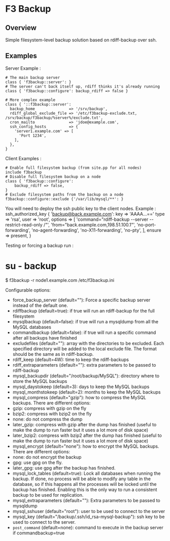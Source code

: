 # F3 Backup

## Overview

Simple filesystem-level backup solution based on rdiff-backup over ssh.

## Examples

Server Example :

    # The main backup server
    class { 'f3backup::server': }
    # The server can't back itself up, rdiff thinks it's already running
    class { 'f3backup::configure': backup_rdiff => false }

    # More complex example
    class { '::f3backup::server':
      backup_home               => '/srv/backup',
      rdiff_global_exclude_file => '/etc/f3backup-exclude.txt, /srv/backup/f3backup/%server%/exclude.txt',
      cron_mailto               => 'jdoe@example.com',
      ssh_config_hosts          => {
        'server1.example.com' => [
          'Port 1234',
        ],
      },
    }

Client Examples :

    # Enable full filesystem backup (from site.pp for all nodes)
    include f3backup
    # Disable full filesystem backup on a node
    class { 'f3backup::configure':
        backup_rdiff => false,
    }
    # Exclude filesystem paths from the backup on a node
    f3backup::configure::exclude {'/var/lib/mysql/**': }

You will need to deploy the ssh public key to the client nodes. Example :
    ssh_authorized_key { 'backup@back.example.com':
        key     => 'AAAA...=='
        type    => 'rsa',
        user    => 'root',
        options => [
            'command="rdiff-backup --server --restrict-read-only /"',
            'from="back.example.com,198.51.100.1"',
            'no-port-forwarding',
            'no-agent-forwarding',
            'no-X11-forwarding',
            'no-pty',
        ],
        ensure  => present,
    }

Testing or forcing a backup run :

# su - backup
$ f3backup -r node1.example.com /etc/f3backup.ini

Configurable options:
 * force_backup_server (default=""): Force a specific backup server instead of the default one.
 * rdiffbackup (default=true): if true will run an rdiff-backup for the full filesystem
 * mysqlbackup (default=false): if true will run a mysqldump from all the MySQL databases
 * commandbackup (default=false): if true will run a specific command after all backups have finished
 * excludefiles (default=""): array with the directories to be excluded. Each specified directory will be added to the local exclude file. The format should be the same as in rdiff-backup.
 * rdiff_keep (default=4W): time to keep the rdiff-backups
 * rdiff_extraparameters (default=""): extra parameters to be passed to rdiff-backup
 * mysql_backupdir (default="/root/backup/MySQL"): directory where to store the MySQL backups
 * mysql_daystokeep (default=3): days to keep the MySQL backups
 * mysql_monthstokeep (default=2): months to keep the MySQL backups
 * mysql_compress (default="gzip"): how to compress the MySQL backups. There are different options:
  * gzip: compress with gzip on the fly
  * bzip2: compress with bzip2 on the fly
  * none: do not compress the dump
  * later_gzip: compress with gzip after the dump has finished (useful to make the dump to run faster but it uses a lot more of disk space)
  * later_bzip2: compress with bzip2 after the dump has finished (useful to make the dump to run faster but it uses a lot more of disk space)
 * mysql_encrypt (default="none"): how to encrypt the MySQL backups. There are different options:
  * none: do not encrypt the backup
  * gpg: use gpg on the fly.
  * later_gpg: use gpg after the backup has finished.
 * mysql_lock_tables (default=true): Lock all databases when running the backup. If done, no process will be able to modify any table in the database, so if this happens all the processes will be locked until the backup has finished. Enabling this is the only way to run a consistent backup to be used for replication.
 * mysql_extraparameters (default=""): Extra parameters to be passed to mysqldump
 * mysql_sshuser (default="root"): user to be used to connect to the server
 * mysql_key (default="/backup/.ssh/id_rsa-mysql-backup"): ssh key to be used to connect to the server.
 * `post_command` (default=none): command to execute in the backup server if commandbackup=true

